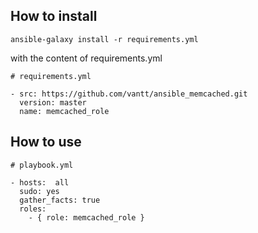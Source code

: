 How to install
--------------

    ansible-galaxy install -r requirements.yml

with the content of requirements.yml
    
    
    # requirements.yml
    
    - src: https://github.com/vantt/ansible_memcached.git
      version: master
      name: memcached_role

How to use
----------

    # playbook.yml
    
    - hosts:  all 
      sudo: yes
      gather_facts: true
      roles:
        - { role: memcached_role }
